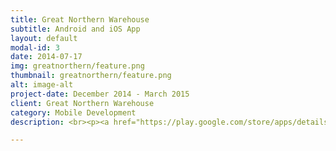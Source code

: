 ```yaml
---
title: Great Northern Warehouse
subtitle: Android and iOS App
layout: default
modal-id: 3
date: 2014-07-17
img: greatnorthern/feature.png
thumbnail: greatnorthern/feature.png
alt: image-alt
project-date: December 2014 - March 2015
client: Great Northern Warehouse
category: Mobile Development
description: <br><p><a href="https://play.google.com/store/apps/details?id=com.thegreatnorthern.android"><img alt="Get it on Google Play" src="https://play.google.com/intl/en_us/badges/images/apps/en-play-badge.png" width="200" /></a><a href="https://itunes.apple.com/gb/app/great-northern-warehouse/id994737509?mt=8"><img src="img/app_store_download.svg" width="200" /></a></p>

---
```

